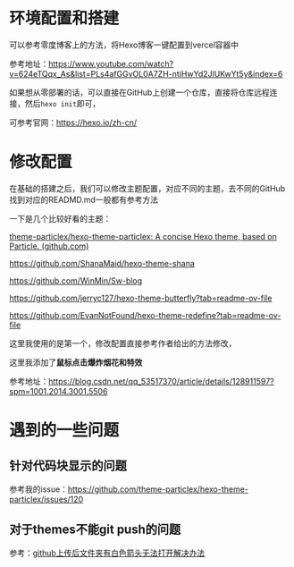 # 环境配置和搭建

可以参考零度博客上的方法，将Hexo博客一键配置到vercel容器中

参考地址：https://www.youtube.com/watch?v=624eTQqx_As&list=PLs4afGGvOL0A7ZH-ntjHwYd2JlUKwYt5y&index=6

如果想从零部署的话，可以直接在GitHub上创建一个仓库，直接将仓库远程连接，然后`hexo init`即可，

可参考官网：https://hexo.io/zh-cn/

# 修改配置

在基础的搭建之后，我们可以修改主题配置，对应不同的主题，去不同的GitHub找到对应的READMD.md一般都有参考方法

一下是几个比较好看的主题：

[theme-particlex/hexo-theme-particlex: A concise Hexo theme, based on Particle. (github.com)](https://github.com/theme-particlex/hexo-theme-particlex?tab=readme-ov-file)

https://github.com/ShanaMaid/hexo-theme-shana

https://github.com/WinMin/Sw-blog

https://github.com/jerryc127/hexo-theme-butterfly?tab=readme-ov-file

https://github.com/EvanNotFound/hexo-theme-redefine?tab=readme-ov-file

这里我使用的是第一个，修改配置直接参考作者给出的方法修改，

这里我添加了**鼠标点击爆炸烟花和特效**

参考地址：https://blog.csdn.net/qq_53517370/article/details/128911597?spm=1001.2014.3001.5506



# 遇到的一些问题

## 针对代码块显示的问题

参考我的issue：https://github.com/theme-particlex/hexo-theme-particlex/issues/120

## 对于themes不能git push的问题

参考：[github上传后文件夹有白色箭头无法打开解决办法](https://blog.csdn.net/bowenlaw/article/details/124594664)





